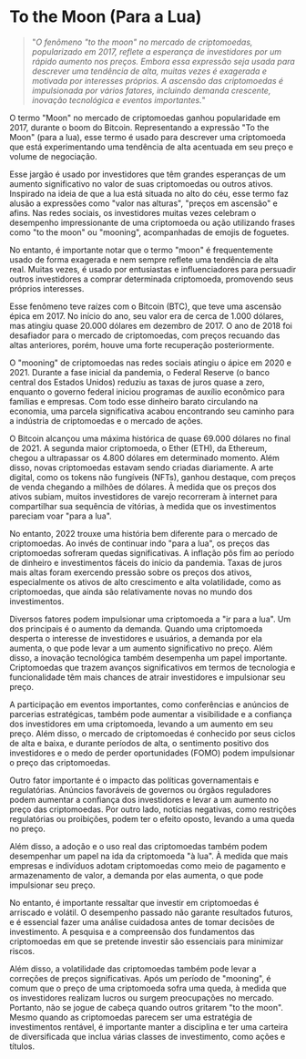 # To the Moon (Para a Lua)

>"*O fenômeno "to the moon" no mercado de criptomoedas, popularizado em 2017, reflete a esperança de investidores por um rápido aumento nos preços. Embora essa expressão seja usada para descrever uma tendência de alta, muitas vezes é exagerada e motivada por interesses próprios. A ascensão das criptomoedas é impulsionada por vários fatores, incluindo demanda crescente, inovação tecnológica e eventos importantes.*"

O termo "Moon" no mercado de criptomoedas ganhou popularidade em 2017, durante o boom do Bitcoin. Representando a expressão "To the Moon" (para a lua), esse termo é usado para descrever uma criptomoeda que está experimentando uma tendência de alta acentuada em seu preço e volume de negociação.

Esse jargão é usado por investidores que têm grandes esperanças de um aumento significativo no valor de suas criptomoedas ou outros ativos. Inspirado na ideia de que a lua está situada no alto do céu, esse termo faz alusão a expressões como "valor nas alturas", "preços em ascensão" e afins. Nas redes sociais, os investidores muitas vezes celebram o desempenho impressionante de uma criptomoeda ou ação utilizando frases como "to the moon" ou "mooning", acompanhadas de emojis de foguetes.

No entanto, é importante notar que o termo "moon" é frequentemente usado de forma exagerada e nem sempre reflete uma tendência de alta real. Muitas vezes, é usado por entusiastas e influenciadores para persuadir outros investidores a comprar determinada criptomoeda, promovendo seus próprios interesses.

Esse fenômeno teve raízes com o Bitcoin (BTC), que teve uma ascensão épica em 2017. No início do ano, seu valor era de cerca de 1.000 dólares, mas atingiu quase 20.000 dólares em dezembro de 2017. O ano de 2018 foi desafiador para o mercado de criptomoedas, com preços recuando das altas anteriores, porém, houve uma forte recuperação posteriormente.

O "mooning" de criptomoedas nas redes sociais atingiu o ápice em 2020 e 2021. Durante a fase inicial da pandemia, o Federal Reserve (o banco central dos Estados Unidos) reduziu as taxas de juros quase a zero, enquanto o governo federal iniciou programas de auxílio econômico para famílias e empresas. Com todo esse dinheiro barato circulando na economia, uma parcela significativa acabou encontrando seu caminho para a indústria de criptomoedas e o mercado de ações.

O Bitcoin alcançou uma máxima histórica de quase 69.000 dólares no final de 2021. A segunda maior criptomoeda, o Ether (ETH), da Ethereum, chegou a ultrapassar os 4.800 dólares em determinado momento. Além disso, novas criptomoedas estavam sendo criadas diariamente. A arte digital, como os tokens não fungíveis (NFTs), ganhou destaque, com preços de venda chegando a milhões de dólares. À medida que os preços dos ativos subiam, muitos investidores de varejo recorreram à internet para compartilhar sua sequência de vitórias, à medida que os investimentos pareciam voar "para a lua".

No entanto, 2022 trouxe uma história bem diferente para o mercado de criptomoedas. Ao invés de continuar indo "para a lua", os preços das criptomoedas sofreram quedas significativas. A inflação pôs fim ao período de dinheiro e investimentos fáceis do início da pandemia. Taxas de juros mais altas foram exercendo pressão sobre os preços dos ativos, especialmente os ativos de alto crescimento e alta volatilidade, como as criptomoedas, que ainda são relativamente novas no mundo dos investimentos.

Diversos fatores podem impulsionar uma criptomoeda a "ir para a lua". Um dos principais é o aumento da demanda. Quando uma criptomoeda desperta o interesse de investidores e usuários, a demanda por ela aumenta, o que pode levar a um aumento significativo no preço. Além disso, a inovação tecnológica também desempenha um papel importante. Criptomoedas que trazem avanços significativos em termos de tecnologia e funcionalidade têm mais chances de atrair investidores e impulsionar seu preço.

A participação em eventos importantes, como conferências e anúncios de parcerias estratégicas, também pode aumentar a visibilidade e a confiança dos investidores em uma criptomoeda, levando a um aumento em seu preço. Além disso, o mercado de criptomoedas é conhecido por seus ciclos de alta e baixa, e durante períodos de alta, o sentimento positivo dos investidores e o medo de perder oportunidades (FOMO) podem impulsionar o preço das criptomoedas.

Outro fator importante é o impacto das políticas governamentais e regulatórias. Anúncios favoráveis ​​de governos ou órgãos reguladores podem aumentar a confiança dos investidores e levar a um aumento no preço das criptomoedas. Por outro lado, notícias negativas, como restrições regulatórias ou proibições, podem ter o efeito oposto, levando a uma queda no preço.

Além disso, a adoção e o uso real das criptomoedas também podem desempenhar um papel na ida da criptomoeda "à lua". À medida que mais empresas e indivíduos adotam criptomoedas como meio de pagamento e armazenamento de valor, a demanda por elas aumenta, o que pode impulsionar seu preço.

No entanto, é importante ressaltar que investir em criptomoedas é arriscado e volátil. O desempenho passado não garante resultados futuros, e é essencial fazer uma análise cuidadosa antes de tomar decisões de investimento. A pesquisa e a compreensão dos fundamentos das criptomoedas em que se pretende investir são essenciais para minimizar riscos.

Além disso, a volatilidade das criptomoedas também pode levar a correções de preços significativas. Após um período de "mooning", é comum que o preço de uma criptomoeda sofra uma queda, à medida que os investidores realizam lucros ou surgem preocupações no mercado. Portanto, não se jogue de cabeça quando outros gritarem "to the moon". Mesmo quando as criptomoedas parecem ser uma estratégia de investimentos rentável, é importante manter a disciplina e ter uma carteira de diversificada que inclua várias classes de investimento, como ações e títulos.
